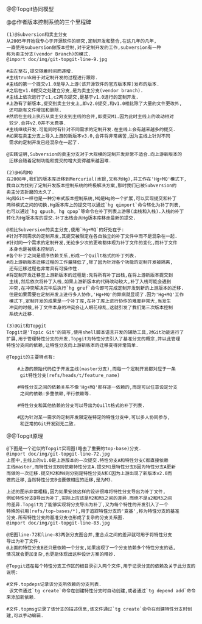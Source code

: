 @@Topgit协同模型

@@作者版本控制系统的三个里程碑

	(1)@Subversion和卖主分支
	从2005年开始我专心于开源软件的研究,定制开发和整合,在这几年的几年,
	一直使用subversion做版本控制,对于定制开发的工作,subversion有一种
	称为卖主分支(vendor Branch)的模式.
	@import doc/img/git-topgit-line-9.jpg

	#由左至右,提交随着时间而递增.
	#主线trunk用于对定制开发的过程进行跟踪.
	#主线的第一个提交v1.0是导入上游(该开源软件的官方版本库)发布的版本.
	#之后在v1.0提交之处建立分支,是为卖主分支(vendor branch).
	#主线上依次进行了c1,c2两次提交,是基于v1.0进行的定制开发.
	#上游有了新版本,提交到卖主分支上,即v2.0提交,和v1.0相比除了大量的文件更改外,
	 还可能有文件增加和删除.
	#然后在主线上执行从卖主分支到主线的合并,即提交M1.因为此时主线上的改动相对
	 较少.合并v2.0并不太费事.
	#主线继续开发.可能同时有针对不同需求的定制开发.在主线上会有越来越多的提交.
	#如果在卖主分支上导入上游的新版本v3.0,合并将非常痛苦,因为主线上针对不同
	 需求的定制开发已经混杂在一起了.

	@实践证明,Subversion的卖主分支对于大规模的定制开发非常不适合.向上游新版本的
	 迁移会随着定制功能和提交的增大变得越来越困难.

	(2)@HG和MQ
	在2008年,我们的版本库迁移到Mercurial(水银,又称为Hg),并工作在'Hg+MQ'模式下,
	我自以为找到了定制开发版本控制系统的终极解决方案,那时我们已被Subversion的
	卖主分支折磨的太久了.
	Hg和Git一样也是一种分布式版本控制系统,MQ是Hg的一个扩展,可以实现提交和补丁
	两种模式之间的切换.Hg版本库上的提交可以通过`hg qimport`命令转化为补丁列表,
	也可以通过`hg qpush, hg qpop`等命令在补丁列表上游移(出栈和入栈).入栈的补丁
	转化为Hg版本库的提交.补丁出栈会从Hg版本库移走最新的提交.

	@相比Subversion的卖主分支,使用`Hg+MQ`的好处在于:
	#针对不同需求的定制开发,其提交被限定在各自独立的补丁文件中而不是混杂在一起.
	#针对同一个需求的定制开发,无论多少次的更改都体现为补丁文件的变化,而补丁文件
	 本身也是被版本控制的.
	#各个补丁之间是顺序依赖关系,形成一个Quilt格式的补丁列表.
	#向上游新版本迁移过程的工作量降低了,除了因为针对各个功能的定制开发被隔离,
	 还有迁移过程也非常具有可操作性.
	#将定制开发迁移至上游新版本的过程是:先将所有补丁出栈,在将上游新版本提交到
	 主线,然后依次将补丁入栈,如果上游新版本的代码改动较大,补丁入栈可能会遇到
	 冲突,在冲突解决完毕后执行`hg gref`命令即可完成定制开发到新的上游版本的迁移.
	 但是如果需要在定制开发上进行多人协作,'Hg+MQ'的弊病就显现了.因为'Hg+MQ'工作
	 模式下,定制开发的成果是一个补丁库,在补丁库上进行协作的难度非常大,当发生
	 冲突的时候,补丁文件本身的冲突会让人眼花缭乱,这就引发了我们第三次版本控制
	 系统大迁移.

	(3)@Git和Topgit
	Topgit是'Topic Git'的简写,使用shell脚本语言开发的辅助工具,对Git功能进行了
	扩展,用于管理特性分支的开发,Topgit为特性分支引入了基准分支的概念,并以此管理
	特性分支间的依赖,让特性分支向上游新版本的迁移变得非常简单.

	@Topgit的主要特点有:

		#上游的原始代码位于开发主线(master分支),而每一个定制开发都对应于一条
		 git特性分支(refs/heads/t/feature_name)

		#特性分支之间的依赖关系不像'Hg+MQ'那样逐一依赖的,而是可以任意设定分支
		 之间的依赖:多重依赖,平行依赖等.

		#特性分支和其他依赖的分支可以导出为Quilt格式的补丁列表.

		#因为针对某一需求的定制开发限定在特定的特性分支中,可以多人协同参与,
		 和正常的Git开发别无二致.

@@Topgit原理

	@下图是一个近似的Topgit实现图(略去了重要的top-base)分支.
	@import doc/img/git-topgit-line-72.jpg
	上图中,主线上的v1.0是上游版本的一次提交.特性分支A和特性分支C都直接依赖
	主线master,而特性分支B则依赖特性分支A.提交M1是特性分支B因为特性分支A更新
	而做的一次迁移.提交M2和M4则分别是特性分支A和C因为上游出现了新版本v2.0而
	做的迁移,当然特性分支B也要做相应的迁移,是为M3.

	上述的图示非常粗糙,因为如果安装这样的设计很难将特性分支导出为补丁文件,
	例如特性分支B导出为补丁,实际上应该是M2和M3之间的差异.而绝不是a2和M3之间
	的差异.Topgit为了能够实现将分支导出为补丁,又为每个特性的开发引入了一个
	特殊的引用(refs/top-bases/*),用于追踪特性分支的'变基',称为特性分支的基准
	分支.所有特性分支的基准分支也形成了复杂的分支关系图.
	@import doc/img/git-topgit-line-83.jpg

	@把图line-72和line-83两张分支图合并,重合点之间的差异就可用于将特性分支
	导出为补丁文件.
	@上面的特性分支B还只是依赖一个分支,如果出现了一个分支依赖多个特性分支的话,
	情况就会更加复杂,也更能体现出这种设计方案的精妙.

	@Topgit还在每个特性分支工作区的根目录引入两个文件,用于记录分支的依赖及关于此分支的说明:

	#文件.topdeps记录该分支所依赖的分支列表.
	 该文件通过`tg create`命令在创建特性分支时自动创建,或者通过`tg depend add`命令来添加新依赖.

	#文件.topmsg记录了该分支的描述信息,该文件通过`tg create`命令在创建特性分支时创建,可以手动编辑.
